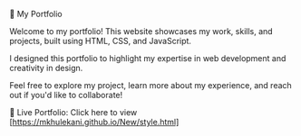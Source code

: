 🌟 My Portfolio


Welcome to my portfolio! This website showcases my work, skills, and projects, built using HTML, CSS, and JavaScript. 

I designed this portfolio to highlight my expertise in web development and creativity in design. 

Feel free to explore my project, learn more about my experience, and reach out if you'd like to collaborate!

🔗 Live Portfolio: Click here to view [https://mkhulekani.github.io/New/style.html]
